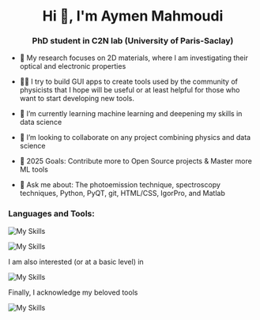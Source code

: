 <h1 align="center">Hi 👋, I'm Aymen Mahmoudi</h1>
<h3 align="center">PhD student in C2N lab (University of Paris-Saclay)</h3>

- 🔭 My research focuses on 2D materials, where I am investigating their optical and electronic properties
  
-  👨‍💻 I try to build GUI apps to create tools used by the community of physicists that I hope will be useful or at least helpful for those who want to start developing new tools. 
  
- 🌱  I’m currently learning machine learning and deepening my skills in data science

- 🤝 I’m looking to collaborate on any project combining physics and data science
  
- 🥅 2025 Goals: Contribute more to Open Source projects & Master more ML tools

- 💬 Ask me about: The photoemission technique, spectroscopy techniques, Python, PyQT, git, HTML/CSS, IgorPro, and Matlab

<h3 align="left">Languages and Tools:</h3>  

![My Skills](https://skillicons.dev/icons?i=bash,git,python,qt)

![My Skills](https://skillicons.dev/icons?i=html,css,js,latex)

I am also interested (or at a basic level) in

![My Skills](https://skillicons.dev/icons?i=c,cpp,matlab,arduino)

Finally, I acknowledge my beloved tools

![My Skills](https://skillicons.dev/icons?i=linux,ubuntu,mint,vscode,visualstudio,sublime,anaconda)
